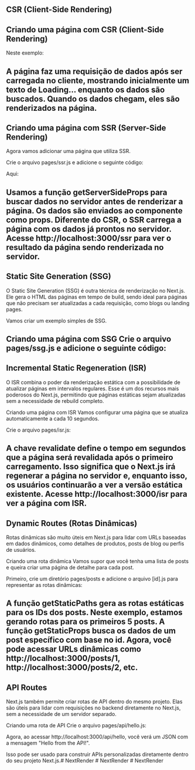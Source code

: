## CSR (Client-Side Rendering)
## Criando uma página com CSR (Client-Side Rendering)
Neste exemplo:

A página faz uma requisição de dados após ser carregada no cliente, mostrando inicialmente um texto de Loading... enquanto os dados são buscados.
Quando os dados chegam, eles são renderizados na página.
---------------------------------------------------------------------------------------------------------------------------------------------------------------------------------------

## Criando uma página com SSR (Server-Side Rendering)
Agora vamos adicionar uma página que utiliza SSR.

Crie o arquivo pages/ssr.js e adicione o seguinte código:

Aqui:

Usamos a função getServerSideProps para buscar dados no servidor antes de renderizar a página.
Os dados são enviados ao componente como props.
Diferente do CSR, o SSR carrega a página com os dados já prontos no servidor.
Acesse http://localhost:3000/ssr para ver o resultado da página sendo renderizada no servidor.
---------------------------------------------------------------------------------------------------------------------------------------------------------------------------------------

## Static Site Generation (SSG)

O Static Site Generation (SSG) é outra técnica de renderização no Next.js. Ele gera o HTML das páginas em tempo de build, sendo ideal para páginas que não precisam ser atualizadas a cada requisição, como blogs ou landing pages.

Vamos criar um exemplo simples de SSG.

Criando uma página com SSG
Crie o arquivo pages/ssg.js e adicione o seguinte código:
---------------------------------------------------------------------------------------------------------------------------------------------------------------------------------------

## Incremental Static Regeneration (ISR)
O ISR combina o poder da renderização estática com a possibilidade de atualizar páginas em intervalos regulares. Esse é um dos recursos mais poderosos do Next.js, permitindo que páginas estáticas sejam atualizadas sem a necessidade de rebuild completo.

Criando uma página com ISR
Vamos configurar uma página que se atualiza automaticamente a cada 10 segundos.

Crie o arquivo pages/isr.js:

A chave revalidate define o tempo em segundos que a página será revalidada após o primeiro carregamento. Isso significa que o Next.js irá regenerar a página no servidor e, enquanto isso, os usuários continuarão a ver a versão estática existente.
Acesse http://localhost:3000/isr para ver a página com ISR.
---------------------------------------------------------------------------------------------------------------------------------------------------------------------------------------

## Dynamic Routes (Rotas Dinâmicas)
Rotas dinâmicas são muito úteis em Next.js para lidar com URLs baseadas em dados dinâmicos, como detalhes de produtos, posts de blog ou perfis de usuários.

Criando uma rota dinâmica
Vamos supor que você tenha uma lista de posts e queira criar uma página de detalhe para cada post.

Primeiro, crie um diretório pages/posts e adicione o arquivo [id].js para representar as rotas dinâmicas:

A função getStaticPaths gera as rotas estáticas para os IDs dos posts. Neste exemplo, estamos gerando rotas para os primeiros 5 posts.
A função getStaticProps busca os dados de um post específico com base no id.
Agora, você pode acessar URLs dinâmicas como http://localhost:3000/posts/1, http://localhost:3000/posts/2, etc.
---------------------------------------------------------------------------------------------------------------------------------------------------------------------------------------

## API Routes
Next.js também permite criar rotas de API dentro do mesmo projeto. Elas são úteis para lidar com requisições no backend diretamente no Next.js, sem a necessidade de um servidor separado.

Criando uma rota de API
Crie o arquivo pages/api/hello.js:

Agora, ao acessar http://localhost:3000/api/hello, você verá um JSON com a mensagem "Hello from the API!".

Isso pode ser usado para construir APIs personalizadas diretamente dentro do seu projeto Next.js.#   N e x t R e n d e r 
 
 #   N e x t R e n d e r 
 
 #   N e x t R e n d e r 
 
 